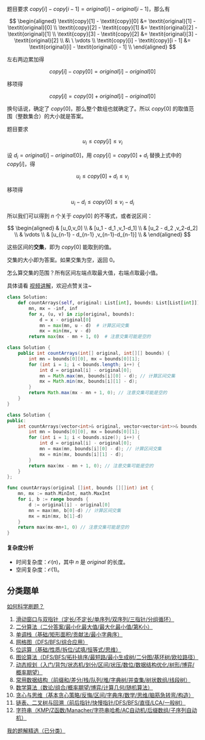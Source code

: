 题目要求 $\textit{copy}[i] - \textit{copy}[i - 1] = \textit{original}[i] - \textit{original}[i - 1]$，那么有

$$
\begin{aligned}
\textit{copy}[1] - \textit{copy}[0] &= \textit{original}[1] - \textit{original}[0]     \\
\textit{copy}[2] - \textit{copy}[1] &= \textit{original}[2] - \textit{original}[1]     \\
\textit{copy}[3] - \textit{copy}[2] &= \textit{original}[3] - \textit{original}[2]     \\
&\ \ \vdots \\
\textit{copy}[i] - \textit{copy}[i - 1] &= \textit{original}[i] - \textit{original}[i - 1] \\
\end{aligned}
$$

左右两边累加得

$$
\textit{copy}[i] - \textit{copy}[0] = \textit{original}[i] - \textit{original}[0]
$$

移项得

$$
\textit{copy}[i] = \textit{copy}[0] + \textit{original}[i] - \textit{original}[0]
$$

换句话说，确定了 $\textit{copy}[0]$，那么整个数组也就确定了。所以 $\textit{copy}[0]$ 的取值范围（整数集合）的大小就是答案。

题目要求

$$
u_i\le \textit{copy}[i] \le v_i
$$

设 $d_i = \textit{original}[i] - \textit{original}[0]$，用 $\textit{copy}[i] = \textit{copy}[0] + d_i$ 替换上式中的 $\textit{copy}[i]$，得

$$
u_i\le \textit{copy}[0] + d_i \le v_i
$$

移项得

$$
u_i - d_i \le \textit{copy}[0] \le v_i - d_i
$$

所以我们可以得到 $n$ 个关于 $\textit{copy}[0]$ 的不等式，或者说区间：

$$
\begin{aligned}
& [u_0,v_0] \\
& [u_1 - d_1 ,v_1-d_1] \\
& [u_2 - d_2 ,v_2-d_2] \\
& \vdots \\
& [u_{n-1} - d_{n-1} ,v_{n-1}-d_{n-1}] \\
& \end{aligned}
$$

这些区间的**交集**，即为 $\textit{copy}[0]$ 能取到的值。

交集的大小即为答案。如果交集为空，返回 $0$。

怎么算交集的范围？所有区间左端点取最大值，右端点取最小值。

具体请看 [视频讲解](https://www.bilibili.com/video/BV1m39bYiEVV/?t=1m2s)，欢迎点赞关注~

```py [sol-Python3]
class Solution:
    def countArrays(self, original: List[int], bounds: List[List[int]]) -> int:
        mn, mx = -inf, inf
        for x, (u, v) in zip(original, bounds):
            d = x - original[0]
            mn = max(mn, u - d)  # 计算区间交集
            mx = min(mx, v - d)
        return max(mx - mn + 1, 0)  # 注意交集可能是空的
```

```java [sol-Java]
class Solution {
    public int countArrays(int[] original, int[][] bounds) {
        int mn = bounds[0][0], mx = bounds[0][1];
        for (int i = 1; i < bounds.length; i++) {
            int d = original[i] - original[0];
            mn = Math.max(mn, bounds[i][0] - d); // 计算区间交集
            mx = Math.min(mx, bounds[i][1] - d);
        }
        return Math.max(mx - mn + 1, 0); // 注意交集可能是空的
    }
}
```

```cpp [sol-C++]
class Solution {
public:
    int countArrays(vector<int>& original, vector<vector<int>>& bounds) {
        int mn = bounds[0][0], mx = bounds[0][1];
        for (int i = 1; i < bounds.size(); i++) {
            int d = original[i] - original[0];
            mn = max(mn, bounds[i][0] - d); // 计算区间交集
            mx = min(mx, bounds[i][1] - d);
        }
        return max(mx - mn + 1, 0); // 注意交集可能是空的
    }
};
```

```go [sol-Go]
func countArrays(original []int, bounds [][]int) int {
	mn, mx := math.MinInt, math.MaxInt
	for i, b := range bounds {
		d := original[i] - original[0]
		mn = max(mn, b[0]-d) // 计算区间交集
		mx = min(mx, b[1]-d)
	}
	return max(mx-mn+1, 0) // 注意交集可能是空的
}
```

#### 复杂度分析

- 时间复杂度：$\mathcal{O}(n)$，其中 $n$ 是 $\textit{original}$ 的长度。
- 空间复杂度：$\mathcal{O}(1)$。

## 分类题单

[如何科学刷题？](https://leetcode.cn/circle/discuss/RvFUtj/)

1. [滑动窗口与双指针（定长/不定长/单序列/双序列/三指针/分组循环）](https://leetcode.cn/circle/discuss/0viNMK/)
2. [二分算法（二分答案/最小化最大值/最大化最小值/第K小）](https://leetcode.cn/circle/discuss/SqopEo/)
3. [单调栈（基础/矩形面积/贡献法/最小字典序）](https://leetcode.cn/circle/discuss/9oZFK9/)
4. [网格图（DFS/BFS/综合应用）](https://leetcode.cn/circle/discuss/YiXPXW/)
5. [位运算（基础/性质/拆位/试填/恒等式/思维）](https://leetcode.cn/circle/discuss/dHn9Vk/)
6. [图论算法（DFS/BFS/拓扑排序/最短路/最小生成树/二分图/基环树/欧拉路径）](https://leetcode.cn/circle/discuss/01LUak/)
7. [动态规划（入门/背包/状态机/划分/区间/状压/数位/数据结构优化/树形/博弈/概率期望）](https://leetcode.cn/circle/discuss/tXLS3i/)
8. [常用数据结构（前缀和/差分/栈/队列/堆/字典树/并查集/树状数组/线段树）](https://leetcode.cn/circle/discuss/mOr1u6/)
9. [数学算法（数论/组合/概率期望/博弈/计算几何/随机算法）](https://leetcode.cn/circle/discuss/IYT3ss/)
10. [贪心与思维（基本贪心策略/反悔/区间/字典序/数学/思维/脑筋急转弯/构造）](https://leetcode.cn/circle/discuss/g6KTKL/)
11. [链表、二叉树与回溯（前后指针/快慢指针/DFS/BFS/直径/LCA/一般树）](https://leetcode.cn/circle/discuss/K0n2gO/)
12. [字符串（KMP/Z函数/Manacher/字符串哈希/AC自动机/后缀数组/子序列自动机）](https://leetcode.cn/circle/discuss/SJFwQI/)

[我的题解精选（已分类）](https://github.com/EndlessCheng/codeforces-go/blob/master/leetcode/SOLUTIONS.md)
